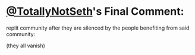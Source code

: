 # [@TotallyNotSeth](https://replit.com/@TotallyNotSeth)'s Final Comment:

replit community after they are silenced by the people benefiting from said community:

(they all vanish)